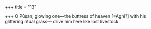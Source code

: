 +++
title = "13"

+++
O Pūṣan, glowing one—the buttress of heaven [=Agni?] with his  glittering ritual grass—
drive him here like lost livestock.